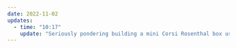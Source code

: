 ```yaml
---
date: 2022-11-02
updates:
  - time: "10:17"
    update: "Seriously pondering building a mini Corsi Rosenthal box using Noctua Fans and mini furnace filters. We would 3D print the frame, put in a Raspberry Pi Pico to control the box, and then add in a SCD-41/BME680 for air quality information."
---
```

